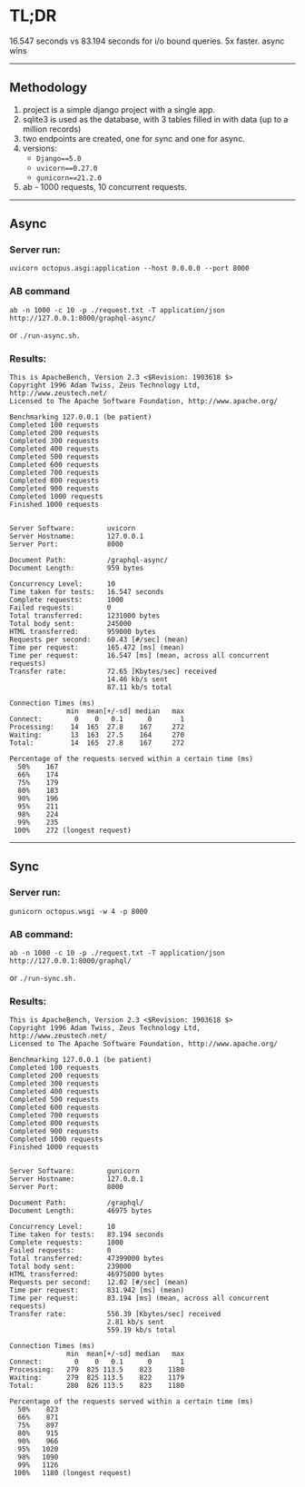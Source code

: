 # TL;DR


16.547 seconds vs 83.194 seconds for i/o bound queries. 5x faster.
async wins

-----

## Methodology
1. project is a simple django project with a single app.
2. sqlite3 is used as the database, with 3 tables filled in with data (up to a million records)
3. two endpoints are created, one for sync and one for async.
4. versions:
    - `Django==5.0`
    - `uvicorn==0.27.0`
    - `gunicorn==21.2.0`
5. ab - 1000 requests, 10 concurrent requests.

-----

## Async

### Server run:

```uvicorn octopus.asgi:application --host 0.0.0.0 --port 8000```

### AB command



```ab -n 1000 -c 10 -p ./request.txt -T application/json http://127.0.0.1:8000/graphql-async/```

or 
`./run-async.sh.`

### Results:

```
This is ApacheBench, Version 2.3 <$Revision: 1903618 $>
Copyright 1996 Adam Twiss, Zeus Technology Ltd, http://www.zeustech.net/
Licensed to The Apache Software Foundation, http://www.apache.org/

Benchmarking 127.0.0.1 (be patient)
Completed 100 requests
Completed 200 requests
Completed 300 requests
Completed 400 requests
Completed 500 requests
Completed 600 requests
Completed 700 requests
Completed 800 requests
Completed 900 requests
Completed 1000 requests
Finished 1000 requests


Server Software:        uvicorn
Server Hostname:        127.0.0.1
Server Port:            8000

Document Path:          /graphql-async/
Document Length:        959 bytes

Concurrency Level:      10
Time taken for tests:   16.547 seconds
Complete requests:      1000
Failed requests:        0
Total transferred:      1231000 bytes
Total body sent:        245000
HTML transferred:       959000 bytes
Requests per second:    60.43 [#/sec] (mean)
Time per request:       165.472 [ms] (mean)
Time per request:       16.547 [ms] (mean, across all concurrent requests)
Transfer rate:          72.65 [Kbytes/sec] received
                        14.46 kb/s sent
                        87.11 kb/s total

Connection Times (ms)
              min  mean[+/-sd] median   max
Connect:        0    0   0.1      0       1
Processing:    14  165  27.8    167     272
Waiting:       13  163  27.5    164     270
Total:         14  165  27.8    167     272

Percentage of the requests served within a certain time (ms)
  50%    167
  66%    174
  75%    179
  80%    183
  90%    196
  95%    211
  98%    224
  99%    235
 100%    272 (longest request)
```

-----


## Sync

### Server run:

```gunicorn octopus.wsgi -w 4 -p 8000```

### AB command:

```ab -n 1000 -c 10 -p ./request.txt -T application/json http://127.0.0.1:8000/graphql/```

or `./run-sync.sh.`

### Results:

```
This is ApacheBench, Version 2.3 <$Revision: 1903618 $>
Copyright 1996 Adam Twiss, Zeus Technology Ltd, http://www.zeustech.net/
Licensed to The Apache Software Foundation, http://www.apache.org/

Benchmarking 127.0.0.1 (be patient)
Completed 100 requests
Completed 200 requests
Completed 300 requests
Completed 400 requests
Completed 500 requests
Completed 600 requests
Completed 700 requests
Completed 800 requests
Completed 900 requests
Completed 1000 requests
Finished 1000 requests


Server Software:        gunicorn
Server Hostname:        127.0.0.1
Server Port:            8000

Document Path:          /graphql/
Document Length:        46975 bytes

Concurrency Level:      10
Time taken for tests:   83.194 seconds
Complete requests:      1000
Failed requests:        0
Total transferred:      47399000 bytes
Total body sent:        239000
HTML transferred:       46975000 bytes
Requests per second:    12.02 [#/sec] (mean)
Time per request:       831.942 [ms] (mean)
Time per request:       83.194 [ms] (mean, across all concurrent requests)
Transfer rate:          556.39 [Kbytes/sec] received
                        2.81 kb/s sent
                        559.19 kb/s total

Connection Times (ms)
              min  mean[+/-sd] median   max
Connect:        0    0   0.1      0       1
Processing:   279  825 113.5    823    1180
Waiting:      279  825 113.5    822    1179
Total:        280  826 113.5    823    1180

Percentage of the requests served within a certain time (ms)
  50%    823
  66%    871
  75%    897
  80%    915
  90%    966
  95%   1020
  98%   1090
  99%   1126
 100%   1180 (longest request)
```